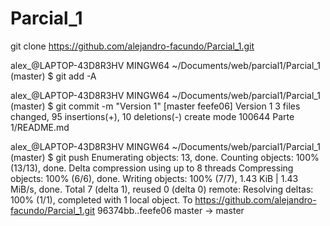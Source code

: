 # Parcial_1

git clone https://github.com/alejandro-facundo/Parcial_1.git


alex_@LAPTOP-43D8R3HV MINGW64 ~/Documents/web/parcial1/Parcial_1 (master)
$ git add -A

alex_@LAPTOP-43D8R3HV MINGW64 ~/Documents/web/parcial1/Parcial_1 (master)
$ git commit -m "Version 1"
[master feefe06] Version 1
 3 files changed, 95 insertions(+), 10 deletions(-)
 create mode 100644 Parte 1/README.md

alex_@LAPTOP-43D8R3HV MINGW64 ~/Documents/web/parcial1/Parcial_1 (master)
$ git push
Enumerating objects: 13, done.
Counting objects: 100% (13/13), done.
Delta compression using up to 8 threads
Compressing objects: 100% (6/6), done.
Writing objects: 100% (7/7), 1.43 KiB | 1.43 MiB/s, done.
Total 7 (delta 1), reused 0 (delta 0)
remote: Resolving deltas: 100% (1/1), completed with 1 local object.
To https://github.com/alejandro-facundo/Parcial_1.git
   96374bb..feefe06  master -> master
